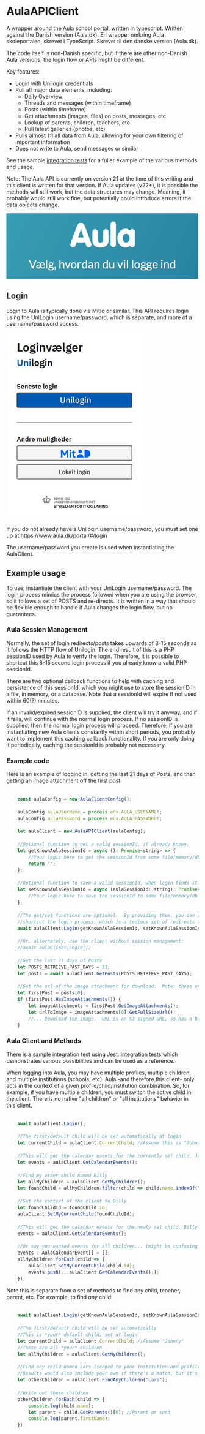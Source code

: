 # AulaAPIClient

A wrapper around the Aula school portal, written in typescript. Written against the Danish version (Aula.dk).
En wrapper omkring Aula skoleportalen, skrevet i TypeScript. Skrevet til den danske version (Aula.dk).

The code itself is non-Danish specific, but if there are other non-Danish Aula versions, the login flow or APIs might be different.

Key features:
- Login with Unilogin credentials
- Pull all major data elements, including:
    - Daily Overview
    - Threads and messages (within timeframe)
    - Posts (within timeframe)
    - Get attachments (images, files) on posts, messages, etc
    - Lookup of parents, children, teachers, etc
    - Pull latest galleries (photos, etc)
- Pulls almost 1:1 all data from Aula, allowing for your own filtering of important information
- Does not write to Aula, send messages or similar

See the sample [integration tests](/tests/defaultIntegration.test.ts) for a fuller example of the various methods and usage.

Note: The Aula API is currently on version 21 at the time of this writing and this client is written for that version.  If Aula updates (v22+), it is possible the methods will still work, but the data structures may change. Meaning, it probably would still work fine, but potentially could introduce errors if the data objects change.


![](./media/aula-logo.png)

## Login

Login to Aula is typically done via MitId or similar.  This API requires login using the UniLogin username/password, which is separate, and more of a username/password access. 

![](./media/uni-login.png)

If you do not already have a Unilogin username/password, you must set one up at
https://www.aula.dk/portal/#/login

The username/password you create is used when instantiating the AulaClient.

## Example usage

To use, instantiate the client with your UniLogin username/password. The login process mimics the process followed when you are using the browser, so it follows a set of POSTS and re-directs.  It is written in a way that should be flexible enough to handle if Aula changes the login flow, but no guarantees.

### Aula Session Management

Normally, the set of login redirects/posts takes upwards of 8-15 seconds as it follows the HTTP flow of Unilogin.  The end result of this is a PHP sessionID used by Aula to verify the login.  Therefore, it is possible to shortcut this 8-15 second login process if you already know a valid PHP sessionId. 

There are two optional callback functions to help with caching and persistence of this sessionId, which you might use to store the sessionID in a file, in memory, or a database.  Note that a sessionId will expire if not used within 60(?) minutes.

If an invalid/expired sessionID is supplied, the client will try it anyway, and if it fails, will continue with the normal login process. If no sessionID is supplied, then the normal login process will proceed.  Therefore, if you are instantiating new Aula clients constantly within short periods, you probably want to implement this caching callback functionality.   If you are only doing it periodically, caching the sessionId is probably not necessary. 

### Example code

Here is an example of logging in, getting the last 21 days of Posts, and then getting an image attachment off the first post.

````javascript

    const aulaConfig = new AulaClientConfig();

    aulaConfig.aulaUserName = process.env.AULA_USERNAME!;
    aulaConfig.aulaPassword = process.env.AULA_PASSWORD!;
    
    let aulaClient = new AulaAPIClient(aulaConfig);

    //Optional function to get a valid sessionId, if already known.
    let getKnownAulaSessionId = async (): Promise<string> => {
        //Your logic here to get the sessionId from some file/memory/db cache, if you want
        return "";
    };

    //Optional function to save a valid sessionId, when login finds it.
    let setKnownAulaSessionId = async (aulaSessionId: string): Promise<void> => {
        //Your logic here to save the sessionId to some file/memory/db cache, if you want
    };

    //The get/set functions are optional.  By providing them, you can optionally 
    //shortcut the login process, which is a tedious set of redirects that takes 10+ seconds
    await aulaClient.Login(getKnownAulaSessionId, setKnownAulaSessionId);

    //Or, alternately, use the client without session management:
    //await aulaClient.Login();

    //Get the last 21 days of Posts
    let POSTS_RETRIEVE_PAST_DAYS = 21;
    let posts = await aulaClient.GetPosts(POSTS_RETRIEVE_PAST_DAYS);

    //Get the url of the image attachment for download.  Note: these urls have an expiration, so must be used quickly.
    let firstPost = posts[0];
    if (firstPost.HasImageAttachments()) {
        let imageAttachments = firstPost.GetImageAttachments();
        let urlToImage = imageAttachments[0].GetFullSizeUrl();
        //... Download the image.  URL is an S3 signed URL, so has a built-in time expiration
    }

````
### Aula Client and Methods

There is a sample integration test using Jest: [integration tests](/tests/defaultIntegration.test.ts) which demonstrates various possibilities and can be used as a reference.

When logging into Aula, you may have multiple profiles, multiple children, and multiple institutions (schools, etc).  Aula -and therefore this client- only acts in the context of a given profile/child/institution combination.  So, for example, if you have multiple children, you must switch the active child in the client.  There is no native "all children" or "all institutions" behavior in this client.

````javascript

    await aulaClient.Login();

    //The first/default child will be set automatically at login
    let currentChild = aulaClient.CurrentChild; //Assume this is "Johnny"

    //This will get the calendar events for the currently set child, Johnny
    let events = aulaClient.GetCalendarEvents();

    //Find my other child named Billy
    let allMyChildren = aulaClient.GetMyChildren();
    let foundChild = allMyChildren.filter(child => child.name.indexOf("Billy") > -1)[0];

    //Set the context of the client to Billy
    let foundChildId = foundChild.id;
    aulaClient.SetMyCurrentChild(foundChildId);

    //This will get the calendar events for the newly set child, Billy
    events = aulaClient.GetCalendarEvents();

    //Or say you wanted events for all children... (might be confusing to unpack, but maybe...)
    events : AulaCalendarEvent[] = [];
    allMyChildren.forEach(child => {
        aulaClient.SetMyCurrentChild(child.id);
        events.push(...aulaClient.GetCalendarEvents(););
    });


````

Note this is separate from a set of methods to find any child, teacher, parent, etc.  For example, to find *any* child:

````javascript

    await aulaClient.Login(getKnownAulaSessionId, setKnownAulaSessionId);

    //The first/default child will be set automatically
    //This is *your* default child, set at login
    let currentChild = aulaClient.CurrentChild; //Assume "Johnny"
    //These are all *your* children
    let allMyChildren = aulaClient.GetMyChildren();

    //Find any child named Lars (scoped to your institution and profile access)
    //Results would also include your own if there's a match, but it's any child in the institution
    let otherChildren = aulaClient.FindAnyChildren("Lars"); 

    //Write out these children
    otherChildren.forEach(child => {
        console.log(child.name);
        let parent = child.GetParents()[0]; //Parent or such
        console.log(parent.firstName);
    });

````




